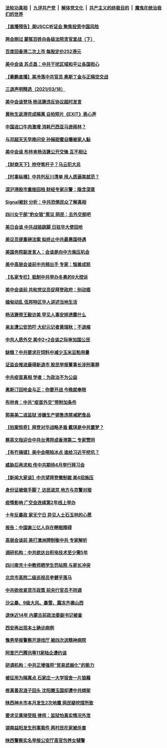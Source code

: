 

####  [法轮功真相](../../../../basic/blob/master/README.md?t=03191431) &nbsp;|&nbsp; [九评共产党](../../../../9ping.md/blob/master/README.md?t=03191431) &nbsp;|&nbsp; [解体党文化](../../../../jtdwh.md/blob/master/README.md?t=03191431)  &nbsp;|&nbsp; [共产主义的终极目的](../../../../gczydzjmd.md/blob/master/README.md?t=03191431) &nbsp;|&nbsp; [魔鬼在统治我们的世界](../../../../mgztzwmdsj.md/blob/master/README.md?t=03191431) 

#### [【直播预告】美USCC听证会 聚焦投资中国风险](../pages/nsc413/n12820507.md?t=03191431) 


#### [两会刚过 蒙冤百姓向各级法院贪官宣战（下）](../pages/nsc413/n12821060.md?t=03191431) 

#### [百度回香港二次上市 每股定价252港元](../pages/nsc413/n12820946.md?t=03191431) 

#### [美中会谈 苏贞昌：中共干扰区域和平让各国担心](../pages/nsc413/n12821224.md?t=03191431) 

#### [【秦鹏直播】美冷落中共官员 奥斯丁金与正隔空交战](../pages/nsc413/n12820878.md?t=03191431) 

#### [三退声明精选（2021/03/18）](../pages/nsc413/n12821210.md?t=03191431) 

#### [美中会谈登场 杨洁篪违反协议超时发言](../pages/nsc413/n12821052.md?t=03191431) 

#### [黄秋生返港完成隔离 自拍短片《EXIT》表心声](../pages/nsc413/n12820891.md?t=03191431) 

#### [中国进口牛肉激增 消耗巴西亚马逊雨林？](../pages/nsc413/n12818568.md?t=03191431) 

#### [与邓超天天早晚问安 孙俪甜蜜自曝被家人黏](../pages/nsc413/n12820636.md?t=03191431) 

#### [美中会谈 布林肯杨洁篪公开交锋 互不相让](../pages/nsc413/n12820967.md?t=03191431) 

#### [【财商天下】抢夺笔杆子？马云犯大忌](../pages/nsc413/n12820490.md?t=03191431) 

#### [【时事纵横】中共列反川清单 用人质逼美就范？](../pages/nsc413/n12820885.md?t=03191431) 

#### [深沪港股市重挫回档 财经专家示警：隐含深意](../pages/nsc413/n12820823.md?t=03191431) 

#### [Signal被封 分析：中共恐惧民众了解真相](../pages/nsc413/n12820762.md?t=03191431) 

#### [四川女干部“豹女狼”惹议 网民：去外交部吧](../pages/nsc413/n12820773.md?t=03191431) 

#### [美日会谈 中共战狼跳脚 日驻华大使回呛](../pages/nsc413/n12820554.md?t=03191431) 

#### [美议员提重磅法案 拟终止中共最惠国待遇](../pages/nsc413/n12820764.md?t=03191431) 

#### [美国务院副发言人：会谈是向中方施压机会](../pages/nsc413/n12820775.md?t=03191431) 

#### [美中高层会谈前中共频出手 专家：恼羞成怒](../pages/nsc413/n12820677.md?t=03191431) 

#### [【名家专栏】抵制中共举办冬奥的9大控诉](../pages/nsc413/n12820100.md?t=03191431) 

#### [美中会谈前 共和党议员促拜登政府：别动摇](../pages/nsc413/n12820670.md?t=03191431) 

#### [缅甸动乱 佤邦特区华人讲述当地生活](../pages/nsc413/n12820665.md?t=03191431) 

#### [杨洁篪带王毅访美 罕见人事安排透露什么](../pages/nsc413/n12820494.md?t=03191431) 

#### [亲友遭公安恐吓 大纪元记者黄瑞秋：不退缩](../pages/nsc413/n12820581.md?t=03191431) 

#### [中共人质外交 美中2+2会谈之际审加国公民](../pages/nsc413/n12820508.md?t=03191431) 

#### [缺粮？中共要求在饲料中减少玉米豆粕用量](../pages/nsc413/n12820528.md?t=03191431) 

#### [证监会推进康得新退市 股民举报董事长涉刑事罪](../pages/nsc413/n12820446.md?t=03191431) 

#### [中共疫苗真相 学者：为政治不为公益](../pages/nsc413/n12820227.md?t=03191431) 

#### [奥斯汀回呛金与正：你要开战 今晚就奉陪](../pages/nsc413/n12820432.md?t=03191431) 

#### [布林肯：中共“疫苗外交”带附加条件](../pages/nsc413/n12820401.md?t=03191431) 

#### [郭美美二进监狱 涉嫌生产销售违禁减肥食品](../pages/nsc413/n12819822.md?t=03191431) 

#### [【拍案惊奇】拜登对华战略矛盾 戴琪是中共噩梦？](../pages/nsc413/n12820147.md?t=03191431) 

#### [蔡英文指迎合中共台湾将成香港第二 专家赞同](../pages/nsc413/n12816751.md?t=03191431) 

#### [【有冇搞错】美中会晤陷冰点 谁给习近平挖坑？](../pages/nsc413/n12818052.md?t=03191431) 

#### [威胁后再求和 传中共期待4月举行拜习会](../pages/nsc413/n12820162.md?t=03191431) 

#### [【新闻大家谈】中共望拜登撤制裁 美4招施压](../pages/nsc413/n12820036.md?t=03191431) 

#### [身份证被做手脚？ 访民进京 地方与京警对接](../pages/nsc413/n12819278.md?t=03191431) 

#### [疫情影响 广交会连续第2年线上举办](../pages/nsc413/n12819435.md?t=03191431) 

#### [十年反暴政 家无宁日 异见人士石玉林的心愿](../pages/nsc413/n12819418.md?t=03191431) 

#### [报告：中国逾三亿人存在睡眠障碍](../pages/nsc413/n12819633.md?t=03191431) 

#### [高层会谈前 美打澳洲牌制衡中共 专家解析](../pages/nsc413/n12819131.md?t=03191431) 

#### [调研机构：中共欲达台积电技术至少需5年](../pages/nsc413/n12819511.md?t=03191431) 

#### [四川南充十中教师晒学生罚站照 与家长冲突](../pages/nsc413/n12819604.md?t=03191431) 


#### [北京市高院二级巡视员李健平落马](../pages/nsc413/n12819518.md?t=03191431) 

#### [中共欲收紧货币政策 前央行官员不同调](../pages/nsc413/n12818818.md?t=03191431) 

#### [沙尘暴、9级大风、暴雪、霜冻齐袭山西](../pages/nsc413/n12819281.md?t=03191431) 

#### [退休近14年 内蒙古前政法委副书记被查​](../pages/nsc413/n12819136.md?t=03191431) 

#### [西安再出现本土确诊病例](../pages/nsc413/n12819322.md?t=03191431) 

#### [豫男举报警察开游戏厅 被四次送精神病院](../pages/nsc413/n12819148.md?t=03191431) 

#### [阿里巴巴腾讯等11家陆企遭约谈](../pages/nsc413/n12819214.md?t=03191431) 

#### [研调机构：中共正增强将“贸易武器化”的能力](../pages/nsc413/n12819207.md?t=03191431) 

#### [被征用为隔离点 石家庄一大学宿舍一片狼藉](../pages/nsc413/n12819283.md?t=03191431) 

#### [修真善忍浪子回头 沈阳滕玉国却遭中共绑架](../pages/nsc413/n12817826.md?t=03191431) 

#### [陕西神木市本月发生2次地震 网民疑挖煤所致](../pages/nsc413/n12818744.md?t=03191431) 

#### [要求见黄琦受阻 律师：监狱怕真实情况外泄](../pages/nsc413/n12819042.md?t=03191431) 

#### [湖南益阳发生刑事案件 两村民在家被杀害](../pages/nsc413/n12818853.md?t=03191431) 

#### [陕西警察实名举报公安厅高官包养女辅警](../pages/nsc413/n12818332.md?t=03191431) 

